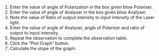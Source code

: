 1.	Enter the value of angle of Polarization in the box given blow Polariser.<br>
2.	Enter the value of angle of Analyser in the box given blow Analyser.<br>
3.	Note the value of Ratio of output intensity to input intensity of the Laser light.<br>
4.	Enter the value of angle of Analyser, angle of Polariser and ratio of output to input intensity.<br>
5.	Repeat the observation to complete the observation table.<br>
6.	Click the “Plot Graph” button.<br>
7.	Calculate the slope of the graph.
